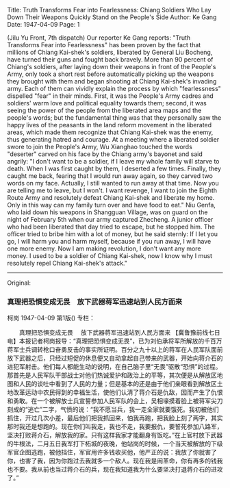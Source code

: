 Title: Truth Transforms Fear into Fearlessness: Chiang Soldiers Who Lay Down Their Weapons Quickly Stand on the People's Side
Author: Ke Gang
Date: 1947-04-09
Page: 1

(Jilu Yu Front, 7th dispatch) Our reporter Ke Gang reports: "Truth Transforms Fear into Fearlessness" has been proven by the fact that millions of Chiang Kai-shek's soldiers, liberated by General Liu Bocheng, have turned their guns and fought back bravely. More than 90 percent of Chiang's soldiers, after laying down their weapons in front of the People's Army, only took a short rest before automatically picking up the weapons they brought with them and began shooting at Chiang Kai-shek's invading army. Each of them can vividly explain the process by which "fearlessness" dispelled "fear" in their minds. First, it was the People's Army cadres and soldiers' warm love and political equality towards them; second, it was seeing the power of the people from the liberated area maps and the people's words; but the fundamental thing was that they personally saw the happy lives of the peasants in the land reform movement in the liberated areas, which made them recognize that Chiang Kai-shek was the enemy, thus generating hatred and courage. At a meeting where a liberated soldier swore to join the People's Army, Wu Xianghao touched the words "deserter" carved on his face by the Chiang army's bayonet and said angrily: "I don't want to be a soldier, if I leave my whole family will starve to death. When I was first caught by them, I deserted a few times. Finally, they caught me back, fearing that I would run away again, so they carved two words on my face. Actually, I still wanted to run away at that time. Now you are telling me to leave, but I won't. I want revenge, I want to join the Eighth Route Army and resolutely defeat Chiang Kai-shek and liberate my home. Only in this way can my family turn over and have food to eat." Niu Genfa, who laid down his weapons in Shangguan Village, was on guard on the night of February 5th when our army captured Zhecheng. A junior officer who had been liberated that day tried to escape, but he stopped him. The officer tried to bribe him with a lot of money, but he said sternly: If I let you go, I will harm you and harm myself, because if you run away, I will have one more enemy. Now I am making revolution, I don't want any more money. I used to be a soldier of Chiang Kai-shek, now I know why I must resolutely repel Chiang Kai-shek's attack."



<hr /> 

Original: 


### 真理把恐惧变成无畏　放下武器蒋军迅速站到人民方面来
柯岗
1947-04-09
第1版()
专栏：

　　真理把恐惧变成无畏
  　放下武器蒋军迅速站到人民方面来
    【冀鲁豫前线七日电】本报记者柯岗报导：“真理把恐惧变成无畏”，已为刘伯承将军所解放的千百万蒋军士兵调转枪口奋勇反击的事实所证明。百分之九十以上的蒋军在人民军队面前放下武器之后，只经过短促的休息便又自动拿起自己带来的武器，开始向蒋介石的进犯军射击。他们每人都能生动的说明，在自己脑子里“无畏”驱散“恐惧”的过程。那首先是人民军队干部战士对他们热诚爱护和政治上的平等，其次便是从解放区地图和人民的谈吐中看到了人民的力量；但是基本的还是由于他们亲眼看到解放区土地改革运动中农民得到的幸福生活，使他们认清了蒋介石是仇敌，因而产生了仇恨和勇敢。在一个被解放士兵宣誓参加人民军队的会上，吴相壕摸着脸上被蒋军尖刀刻成的“逃亡”二字，气愤的说：“我不愿当兵，我一走全家就要饿死。我初被他们抓住，开过几次小差，最后他们把我抓回来，怕我再跑，把我脸上刻了两字，其实那时我还是想跑的。现在你们叫我走，我也不走，我要报仇，要誓死参加八路军，坚决打败蒋介石，解放我的家。只有这样我家才能翻身有饭吃。”在上官村放下武器的牛根法，二月五日我军打下柘城的夜晚，他站岗的时候，一个当天被解放的下级军官企图逃跑，被他挡住，军官用许多钱收买他，他严正的说：我放了你就害了你，也害了我，因为你跑过去我就多一个敌人。现在我是闹革命，你有再多的钱我也不要。我从前也当过蒋介石的兵，现在我知道我为什么要坚决打退蒋介石的进攻了。”
